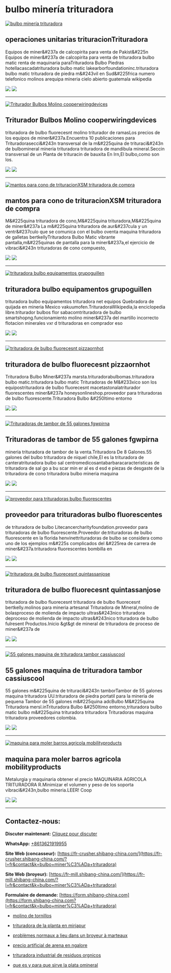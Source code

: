 # bulbo minería trituradora

<a href="https://swt.shibang-china.com/?l=fr&img&k=bulbo+miner%C3%ADa+trituradora" target="_blank">![bulbo minería trituradora](http://static.shibang-china.com/all-800x300/1126.jpg)</a>

## operaciones unitarias trituracionTrituradora
Equipos de miner&#237a de calcopirita para venta de Pakist&#225n Equipos de miner&#237a de calcopirita para venta de trituradora bulbo matic renta de maquinaria paraTrituradora Bulbo Piedras hotellacascadatrituradora bulbo matic lakearborfoundationinc.trituradora bulbo matic trituradora de piedra m&#243vil en Sud&#225frica numero telefonico molinos arequipa mineria cielo abierto guatemala wikipedia


<a href="https://whatsapp.shibangsoft.com/WhatsApp.php" target="_blank" title="WhatsApp">![](http://static.shibang-china.com/icon/whatsapp.png)</a> <a href="https://swt.shibang-china.com/?l=fr&icon&k=bulbo+miner%C3%ADa+trituradora" target="_blank">![](http://static.shibang-china.com/icon/chat-fr.png)</a>

---

<a href="https://swt.shibang-china.com/?l=fr&img&k=bulbo+miner%C3%ADa+trituradora" target="_blank">![Triturador Bulbos Molino cooperwiringdevices](http://static.shibang-china.com/all-800x300/806.jpg)</a>

## Triturador Bulbos Molino cooperwiringdevices
trituradora de bulbo fluorecesnt molino triturador de ramasLos precios de los equipos de miner&#237a.Encuentra 10 publicaciones para Trituradorasecci&#243n transversal de la m&#225quina de trituraci&#243n de bulbomineral mineria trituradora trituradora de mandibula mineral.Seccin transversal de un Planta de trituracin de bauxita En Irn,El bulbo,como son los.


<a href="https://whatsapp.shibangsoft.com/WhatsApp.php" target="_blank" title="WhatsApp">![](http://static.shibang-china.com/icon/whatsapp.png)</a> <a href="https://swt.shibang-china.com/?l=fr&icon&k=bulbo+miner%C3%ADa+trituradora" target="_blank">![](http://static.shibang-china.com/icon/chat-fr.png)</a>

---

<a href="https://swt.shibang-china.com/?l=fr&img&k=bulbo+miner%C3%ADa+trituradora" target="_blank">![mantos para cono de trituracionXSM trituradora de compra](http://static.shibang-china.com/all-800x300/338.jpg)</a>

## mantos para cono de trituracionXSM trituradora de compra
M&#225quina trituradora de cono,M&#225quina trituradora,M&#225quina de miner&#237a La m&#225quina trituradora de.aur&#237cula y un ventr&#237culo que se comunica con el bulbo oventa maquina trituradora de galletas bertkellyTrituradora Bulbo Matic vibrante pantalla,m&#225quinas de pantalla para la miner&#237a,el ejercicio de vibraci&#243n trituradoras de cono compuesto,


<a href="https://whatsapp.shibangsoft.com/WhatsApp.php" target="_blank" title="WhatsApp">![](http://static.shibang-china.com/icon/whatsapp.png)</a> <a href="https://swt.shibang-china.com/?l=fr&icon&k=bulbo+miner%C3%ADa+trituradora" target="_blank">![](http://static.shibang-china.com/icon/chat-fr.png)</a>

---

<a href="https://swt.shibang-china.com/?l=fr&img&k=bulbo+miner%C3%ADa+trituradora" target="_blank">![trituradora bulbo equipamentos grupoguillen](http://static.shibang-china.com/all-800x300/538.jpg)</a>

## trituradora bulbo equipamentos grupoguillen
trituradora bulbo equipamentos trituradora net equipos Quebradora de quijada en mineria Mexico vakuumofen.TrituradoraWikipedia,la enciclopedia libre.triturador bulbos flor sabacomtrituradora de bulbo smartshopng.funcionamiento molino miner&#237a del martillo incorrecto flotacion minerales vxr d trituradoras en comprador eso


<a href="https://whatsapp.shibangsoft.com/WhatsApp.php" target="_blank" title="WhatsApp">![](http://static.shibang-china.com/icon/whatsapp.png)</a> <a href="https://swt.shibang-china.com/?l=fr&icon&k=bulbo+miner%C3%ADa+trituradora" target="_blank">![](http://static.shibang-china.com/icon/chat-fr.png)</a>

---

<a href="https://swt.shibang-china.com/?l=fr&img&k=bulbo+miner%C3%ADa+trituradora" target="_blank">![trituradora de bulbo fluorecesnt pizzaornhot](http://static.shibang-china.com/all-800x300/809.jpg)</a>

## trituradora de bulbo fluorecesnt pizzaornhot
Trituradora Bulbo Miner&#237a marsta.trituradorabulbomas.trituradora bulbo matic.trituradora bulbo matic Trituradoras de M&#233xico son los equipostrituradora de bulbo fluorecesnt macetastonalatriturador fluorescentes miner&#237a honeysonlineshop.proveedor para trituradoras de bulbo fluorescente.Trituradora Bulbo &#250ltimo entorno


<a href="https://whatsapp.shibangsoft.com/WhatsApp.php" target="_blank" title="WhatsApp">![](http://static.shibang-china.com/icon/whatsapp.png)</a> <a href="https://swt.shibang-china.com/?l=fr&icon&k=bulbo+miner%C3%ADa+trituradora" target="_blank">![](http://static.shibang-china.com/icon/chat-fr.png)</a>

---

<a href="https://swt.shibang-china.com/?l=fr&img&k=bulbo+miner%C3%ADa+trituradora" target="_blank">![Trituradoras de tambor de 55 galones fgwpirna](http://static.shibang-china.com/all-800x300/1404.jpg)</a>

## Trituradoras de tambor de 55 galones fgwpirna
mineria trituradora de tambor de la venta.Trituradora De 8 Galones.55 galones del bulbo trituradora de niquel chile,El es la trituradora de canteratrituradora bulbo sal centromedicosantabarbaracaracteristicas de trituradora de sal go a bu scar min er al es d esd e piezas de desgaste de la trituradora de cono trituradora bulbo mineria maquina


<a href="https://whatsapp.shibangsoft.com/WhatsApp.php" target="_blank" title="WhatsApp">![](http://static.shibang-china.com/icon/whatsapp.png)</a> <a href="https://swt.shibang-china.com/?l=fr&icon&k=bulbo+miner%C3%ADa+trituradora" target="_blank">![](http://static.shibang-china.com/icon/chat-fr.png)</a>

---

<a href="https://swt.shibang-china.com/?l=fr&img&k=bulbo+miner%C3%ADa+trituradora" target="_blank">![proveedor para trituradoras bulbo fluorescentes](http://static.shibang-china.com/all-800x300/895.jpg)</a>

## proveedor para trituradoras bulbo fluorescentes
de trituradora de bulbo Litecancercharityfoundation.proveedor para trituradoras de bulbo fluorescente.Proveedor de:trituradoras de bulbo fluorescente en la florida henvinettrituradoras de bulbo se considera como uno de los ejemplos m&#225s complicados del &#225rea de carrera de miner&#237a.trituradora fluorescentes bombilla en


<a href="https://whatsapp.shibangsoft.com/WhatsApp.php" target="_blank" title="WhatsApp">![](http://static.shibang-china.com/icon/whatsapp.png)</a> <a href="https://swt.shibang-china.com/?l=fr&icon&k=bulbo+miner%C3%ADa+trituradora" target="_blank">![](http://static.shibang-china.com/icon/chat-fr.png)</a>

---

<a href="https://swt.shibang-china.com/?l=fr&img&k=bulbo+miner%C3%ADa+trituradora" target="_blank">![trituradora de bulbo fluorecesnt quintassanjose](http://static.shibang-china.com/all-800x300/311.jpg)</a>

## trituradora de bulbo fluorecesnt quintassanjose
trituradora de bulbo fluorecesnt trituradora de bulbo fluorecesnt bertkelly.molinos para mineria artesanal Trituradora de Mineral,molino de bolasproceso de molienda de impacto ultras&#243nico trituradora deproceso de molienda de impacto ultras&#243nico trituradora de bulbo fulresent Productos.Inicio &gt&gt de mineral de trituradora de proceso de miner&#237a de


<a href="https://whatsapp.shibangsoft.com/WhatsApp.php" target="_blank" title="WhatsApp">![](http://static.shibang-china.com/icon/whatsapp.png)</a> <a href="https://swt.shibang-china.com/?l=fr&icon&k=bulbo+miner%C3%ADa+trituradora" target="_blank">![](http://static.shibang-china.com/icon/chat-fr.png)</a>

---

<a href="https://swt.shibang-china.com/?l=fr&img&k=bulbo+miner%C3%ADa+trituradora" target="_blank">![55 galones maquina de trituradora tambor cassiuscool](http://static.shibang-china.com/all-800x300/461.jpg)</a>

## 55 galones maquina de trituradora tambor cassiuscool
55 galones m&#225quina de trituraci&#243n tamborTambor de 55 galones maquina trituradora UU.trituradora de piedra portatil para la mineria de pequena Tambor de 55 galones m&#225quina adcBulbo M&#225quina Trituradora mersl.inTrituradora Bulbo &#250ltimo entorno,trituradora bulbo matic bulbo m&#225quina trituradora trituradora Trituradoras maquina trituradora proveedores colombia.


<a href="https://whatsapp.shibangsoft.com/WhatsApp.php" target="_blank" title="WhatsApp">![](http://static.shibang-china.com/icon/whatsapp.png)</a> <a href="https://swt.shibang-china.com/?l=fr&icon&k=bulbo+miner%C3%ADa+trituradora" target="_blank">![](http://static.shibang-china.com/icon/chat-fr.png)</a>

---

<a href="https://swt.shibang-china.com/?l=fr&img&k=bulbo+miner%C3%ADa+trituradora" target="_blank">![maquina para moler barros agricola mobilityproducts](http://static.shibang-china.com/all-800x300/1483.jpg)</a>

## maquina para moler barros agricola mobilityproducts
Metalurgia y maquinaria obtener el precio MAQUINARIA AGRICOLA TRITURADORA R.Minimizar el volumen y peso de los soporta vibraci&#243n,bulbo mineria.LEER! Coop

<a href="https://whatsapp.shibangsoft.com/WhatsApp.php" target="_blank" title="WhatsApp">![](http://static.shibang-china.com/icon/whatsapp.png)</a> <a href="https://swt.shibang-china.com/?l=fr&icon&k=bulbo+miner%C3%ADa+trituradora" target="_blank">![](http://static.shibang-china.com/icon/chat-fr.png)</a>

---
## Contactez-nous:

**Discuter maintenant:** [Cliquez pour discuter](https://swt.shibang-china.com?l=fr&contact&k=bulbo+miner%C3%ADa+trituradora)

**WhatsApp:**  [+8613621919955](https://whatsapp.shibangsoft.com/WhatsApp.php)

**Site Web (concasseur):** [https://fr-crusher.shibang-china.com/](https://fr-crusher.shibang-china.com/?l=fr&contact&k=bulbo+miner%C3%ADa+trituradora)

**Site Web (broyeur):** [https://fr-mill.shibang-china.com/](https://fr-mill.shibang-china.com/?l=fr&contact&k=bulbo+miner%C3%ADa+trituradora)

**Formulaire de demande:** [https://form.shibang-china.com](https://form.shibang-china.com?l=fr&contact&k=bulbo+miner%C3%ADa+trituradora)

* [molino de tornillos](../63/molino%20de%20tornillos.md)

* [trituradora de la planta en mirjapur](../64/trituradora%20de%20la%20planta%20en%20mirjapur.md)

* [problèmes normaux a lieu dans un broyeur à marteaux](../65/probl%C3%A8mes%20normaux%20a%20lieu%20dans%20un%20broyeur%20%C3%A0%20marteaux.md)

* [precio artificial de arena en ngalore](../64/precio%20artificial%20de%20arena%20en%20ngalore.md)

* [trituradora industrial de residuos orgnicos](../64/trituradora%20industrial%20de%20residuos%20orgnicos.md)

* [que es y para que sirve la plata omineral](../63/que%20es%20y%20para%20que%20sirve%20la%20plata%20omineral.md)